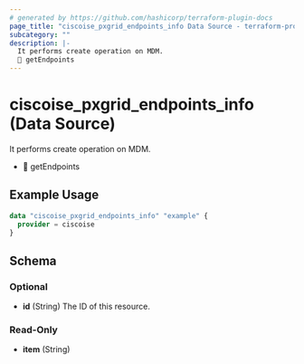 ```yaml
---
# generated by https://github.com/hashicorp/terraform-plugin-docs
page_title: "ciscoise_pxgrid_endpoints_info Data Source - terraform-provider-ciscoise"
subcategory: ""
description: |-
  It performs create operation on MDM.
  🚧 getEndpoints
---
```


# ciscoise_pxgrid_endpoints_info (Data Source)

It performs create operation on MDM.

- 🚧 getEndpoints

## Example Usage

```terraform
data "ciscoise_pxgrid_endpoints_info" "example" {
  provider = ciscoise
}
```

<!-- schema generated by tfplugindocs -->
## Schema

### Optional

- **id** (String) The ID of this resource.

### Read-Only

- **item** (String)


